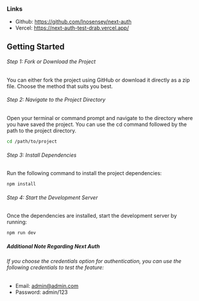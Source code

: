 ### Links
- Github: https://github.com/Inosensey/next-auth
- Vercel: https://next-auth-test-drab.vercel.app/

## Getting Started

###### Step 1: Fork or Download the Project

You can either fork the project using GitHub or download it directly as a zip file. Choose the method that suits you best.

###### Step 2: Navigate to the Project Directory

Open your terminal or command prompt and navigate to the directory where you have saved the project. You can use the cd command followed by the path to the project directory.

```bash
cd /path/to/project
```

###### Step 3: Install Dependencies

Run the following command to install the project dependencies:

```bash
npm install
```

###### Step 4: Start the Development Server

Once the dependencies are installed, start the development server by running:

```bash
npm run dev
```

##### Additional Note Regarding Next Auth
###### If you choose the credentials option for authentication, you can use the following credentials to test the feature:
- Email: admin@admin.com
- Password: admin/123